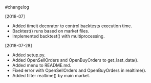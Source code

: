 #changelog

[2018-07]

* Added timeit decorator to control backtests execution time.
* Backtest() runs based on market files.
* Implemented backtest() with multiprocessing.

[2018-07-28]

* Added setup.py.
* Added OpenSellOrders and OpenBuyOrders to get_last_data().
* Added menu to README.md.
* Fixed error with OpenSellOrders and OpenBuyOrders in realtime().
* Added filter realtime() by main market.